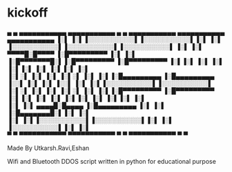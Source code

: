 # kickoff
  ▄    ▄  ▄▄▄▄▄▄▄▄▄▄▄  ▄▄▄▄▄▄▄▄▄▄▄  ▄    ▄       ▄▄▄▄▄▄▄▄▄▄▄  ▄▄▄▄▄▄▄▄▄▄▄  ▄▄▄▄▄▄▄▄▄▄▄ 
▐░▌  ▐░▌▐░░░░░░░░░░░▌▐░░░░░░░░░░░▌▐░▌  ▐░▌     ▐░░░░░░░░░░░▌▐░░░░░░░░░░░▌▐░░░░░░░░░░░▌
▐░▌ ▐░▌  ▀▀▀▀█░█▀▀▀▀ ▐░█▀▀▀▀▀▀▀▀▀ ▐░▌ ▐░▌      ▐░█▀▀▀▀▀▀▀█░▌▐░█▀▀▀▀▀▀▀▀▀ ▐░█▀▀▀▀▀▀▀▀▀ 
▐░▌▐░▌       ▐░▌     ▐░▌          ▐░▌▐░▌       ▐░▌       ▐░▌▐░▌          ▐░▌          
▐░▌░▌        ▐░▌     ▐░▌          ▐░▌░▌        ▐░▌       ▐░▌▐░█▄▄▄▄▄▄▄▄▄ ▐░█▄▄▄▄▄▄▄▄▄ 
▐░░▌         ▐░▌     ▐░▌          ▐░░▌         ▐░▌       ▐░▌▐░░░░░░░░░░░▌▐░░░░░░░░░░░▌
▐░▌░▌        ▐░▌     ▐░▌          ▐░▌░▌        ▐░▌       ▐░▌▐░█▀▀▀▀▀▀▀▀▀ ▐░█▀▀▀▀▀▀▀▀▀ 
▐░▌▐░▌       ▐░▌     ▐░▌          ▐░▌▐░▌       ▐░▌       ▐░▌▐░▌          ▐░▌          
▐░▌ ▐░▌  ▄▄▄▄█░█▄▄▄▄ ▐░█▄▄▄▄▄▄▄▄▄ ▐░▌ ▐░▌      ▐░█▄▄▄▄▄▄▄█░▌▐░▌          ▐░▌          
▐░▌  ▐░▌▐░░░░░░░░░░░▌▐░░░░░░░░░░░▌▐░▌  ▐░▌     ▐░░░░░░░░░░░▌▐░▌          ▐░▌          
 ▀    ▀  ▀▀▀▀▀▀▀▀▀▀▀  ▀▀▀▀▀▀▀▀▀▀▀  ▀    ▀       ▀▀▀▀▀▀▀▀▀▀▀  ▀            ▀           

Made By Utkarsh.Ravi,Eshan

Wifi and Bluetooth DDOS script written in python for educational purpose
